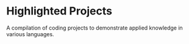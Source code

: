 # Highlighted Projects
A compilation of coding projects to demonstrate applied knowledge in various languages. 
